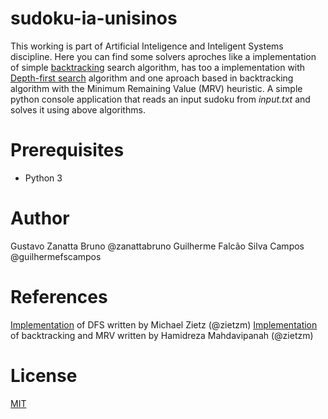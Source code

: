 # sudoku-ia-unisinos
This working is part of Artificial Inteligence and Inteligent Systems discipline. Here you can find some solvers aproches like a implementation of simple [backtracking](https://en.wikipedia.org/wiki/Backtracking) search algorithm, has too a implementation with [Depth-first search](https://en.wikipedia.org/wiki/Depth-first_search) algorithm and one aproach based in backtracking algorithm with the Minimum Remaining Value (MRV) heuristic. A simple python console application that reads an input sudoku from _input.txt_ and solves it using above algorithms.

# Prerequisites
  * Python 3

# Author
Gustavo Zanatta Bruno @zanattabruno
Guilherme Falcão Silva Campos @guilhermefscampos

# References
[Implementation](https://github.com/zietzm/dfs-sudoku-solver)  of DFS written by Michael Zietz (@zietzm)
[Implementation](https://github.com/mahdavipanah/SudokuPyCSFr) of backtracking and MRV written by Hamidreza Mahdavipanah (@zietzm)

# License
[MIT](./LICENSE)
